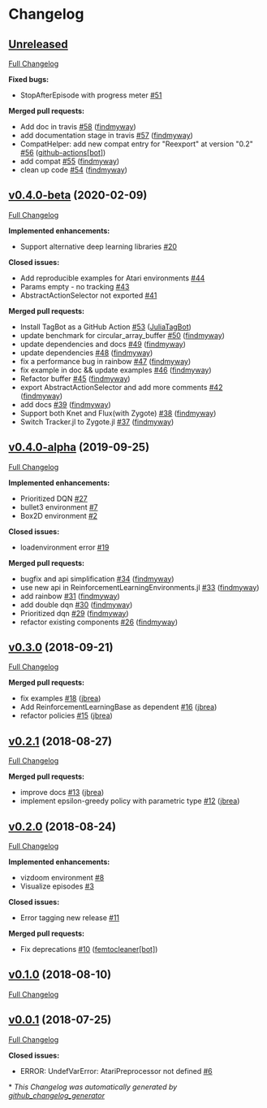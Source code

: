 # Changelog

## [Unreleased](https://github.com/JuliaReinforcementLearning/ReinforcementLearning.jl/tree/HEAD)

[Full Changelog](https://github.com/JuliaReinforcementLearning/ReinforcementLearning.jl/compare/v0.4.0-beta...HEAD)

**Fixed bugs:**

- StopAfterEpisode with progress meter [\#51](https://github.com/JuliaReinforcementLearning/ReinforcementLearning.jl/issues/51)

**Merged pull requests:**

- Add doc in travis [\#58](https://github.com/JuliaReinforcementLearning/ReinforcementLearning.jl/pull/58) ([findmyway](https://github.com/findmyway))
- add documentation stage in travis [\#57](https://github.com/JuliaReinforcementLearning/ReinforcementLearning.jl/pull/57) ([findmyway](https://github.com/findmyway))
- CompatHelper: add new compat entry for "Reexport" at version "0.2" [\#56](https://github.com/JuliaReinforcementLearning/ReinforcementLearning.jl/pull/56) ([github-actions[bot]](https://github.com/apps/github-actions))
- add compat [\#55](https://github.com/JuliaReinforcementLearning/ReinforcementLearning.jl/pull/55) ([findmyway](https://github.com/findmyway))
- clean up code [\#54](https://github.com/JuliaReinforcementLearning/ReinforcementLearning.jl/pull/54) ([findmyway](https://github.com/findmyway))

## [v0.4.0-beta](https://github.com/JuliaReinforcementLearning/ReinforcementLearning.jl/tree/v0.4.0-beta) (2020-02-09)

[Full Changelog](https://github.com/JuliaReinforcementLearning/ReinforcementLearning.jl/compare/v0.4.0-alpha...v0.4.0-beta)

**Implemented enhancements:**

- Support alternative deep learning libraries [\#20](https://github.com/JuliaReinforcementLearning/ReinforcementLearning.jl/issues/20)

**Closed issues:**

- Add reproducible examples for Atari environments [\#44](https://github.com/JuliaReinforcementLearning/ReinforcementLearning.jl/issues/44)
- Params empty - no tracking [\#43](https://github.com/JuliaReinforcementLearning/ReinforcementLearning.jl/issues/43)
- AbstractActionSelector not exported [\#41](https://github.com/JuliaReinforcementLearning/ReinforcementLearning.jl/issues/41)

**Merged pull requests:**

- Install TagBot as a GitHub Action [\#53](https://github.com/JuliaReinforcementLearning/ReinforcementLearning.jl/pull/53) ([JuliaTagBot](https://github.com/JuliaTagBot))
- update benchmark for circular\_array\_buffer [\#50](https://github.com/JuliaReinforcementLearning/ReinforcementLearning.jl/pull/50) ([findmyway](https://github.com/findmyway))
- update dependencies and docs [\#49](https://github.com/JuliaReinforcementLearning/ReinforcementLearning.jl/pull/49) ([findmyway](https://github.com/findmyway))
- update dependencies [\#48](https://github.com/JuliaReinforcementLearning/ReinforcementLearning.jl/pull/48) ([findmyway](https://github.com/findmyway))
- fix a performance bug in rainbow [\#47](https://github.com/JuliaReinforcementLearning/ReinforcementLearning.jl/pull/47) ([findmyway](https://github.com/findmyway))
- fix example in doc && update examples [\#46](https://github.com/JuliaReinforcementLearning/ReinforcementLearning.jl/pull/46) ([findmyway](https://github.com/findmyway))
- Refactor buffer [\#45](https://github.com/JuliaReinforcementLearning/ReinforcementLearning.jl/pull/45) ([findmyway](https://github.com/findmyway))
- export AbstractActionSelector and add more comments [\#42](https://github.com/JuliaReinforcementLearning/ReinforcementLearning.jl/pull/42) ([findmyway](https://github.com/findmyway))
- add docs [\#39](https://github.com/JuliaReinforcementLearning/ReinforcementLearning.jl/pull/39) ([findmyway](https://github.com/findmyway))
- Support both Knet and Flux\(with Zygote\) [\#38](https://github.com/JuliaReinforcementLearning/ReinforcementLearning.jl/pull/38) ([findmyway](https://github.com/findmyway))
- Switch Tracker.jl to Zygote.jl [\#37](https://github.com/JuliaReinforcementLearning/ReinforcementLearning.jl/pull/37) ([findmyway](https://github.com/findmyway))

## [v0.4.0-alpha](https://github.com/JuliaReinforcementLearning/ReinforcementLearning.jl/tree/v0.4.0-alpha) (2019-09-25)

[Full Changelog](https://github.com/JuliaReinforcementLearning/ReinforcementLearning.jl/compare/v0.3.0...v0.4.0-alpha)

**Implemented enhancements:**

- Prioritized DQN [\#27](https://github.com/JuliaReinforcementLearning/ReinforcementLearning.jl/issues/27)
- bullet3 environment [\#7](https://github.com/JuliaReinforcementLearning/ReinforcementLearning.jl/issues/7)
- Box2D environment [\#2](https://github.com/JuliaReinforcementLearning/ReinforcementLearning.jl/issues/2)

**Closed issues:**

- loadenvironment error [\#19](https://github.com/JuliaReinforcementLearning/ReinforcementLearning.jl/issues/19)

**Merged pull requests:**

- bugfix and api simplification [\#34](https://github.com/JuliaReinforcementLearning/ReinforcementLearning.jl/pull/34) ([findmyway](https://github.com/findmyway))
- use new api in ReinforcementLearningEnvironments.jl [\#33](https://github.com/JuliaReinforcementLearning/ReinforcementLearning.jl/pull/33) ([findmyway](https://github.com/findmyway))
- add rainbow [\#31](https://github.com/JuliaReinforcementLearning/ReinforcementLearning.jl/pull/31) ([findmyway](https://github.com/findmyway))
- add double dqn [\#30](https://github.com/JuliaReinforcementLearning/ReinforcementLearning.jl/pull/30) ([findmyway](https://github.com/findmyway))
- Prioritized dqn [\#29](https://github.com/JuliaReinforcementLearning/ReinforcementLearning.jl/pull/29) ([findmyway](https://github.com/findmyway))
- refactor existing components [\#26](https://github.com/JuliaReinforcementLearning/ReinforcementLearning.jl/pull/26) ([findmyway](https://github.com/findmyway))

## [v0.3.0](https://github.com/JuliaReinforcementLearning/ReinforcementLearning.jl/tree/v0.3.0) (2018-09-21)

[Full Changelog](https://github.com/JuliaReinforcementLearning/ReinforcementLearning.jl/compare/v0.2.1...v0.3.0)

**Merged pull requests:**

- fix examples [\#18](https://github.com/JuliaReinforcementLearning/ReinforcementLearning.jl/pull/18) ([jbrea](https://github.com/jbrea))
- Add ReinforcementLearningBase as dependent [\#16](https://github.com/JuliaReinforcementLearning/ReinforcementLearning.jl/pull/16) ([jbrea](https://github.com/jbrea))
- refactor policies [\#15](https://github.com/JuliaReinforcementLearning/ReinforcementLearning.jl/pull/15) ([jbrea](https://github.com/jbrea))

## [v0.2.1](https://github.com/JuliaReinforcementLearning/ReinforcementLearning.jl/tree/v0.2.1) (2018-08-27)

[Full Changelog](https://github.com/JuliaReinforcementLearning/ReinforcementLearning.jl/compare/v0.2.0...v0.2.1)

**Merged pull requests:**

- improve docs [\#13](https://github.com/JuliaReinforcementLearning/ReinforcementLearning.jl/pull/13) ([jbrea](https://github.com/jbrea))
- implement epsilon-greedy policy with parametric type [\#12](https://github.com/JuliaReinforcementLearning/ReinforcementLearning.jl/pull/12) ([jbrea](https://github.com/jbrea))

## [v0.2.0](https://github.com/JuliaReinforcementLearning/ReinforcementLearning.jl/tree/v0.2.0) (2018-08-24)

[Full Changelog](https://github.com/JuliaReinforcementLearning/ReinforcementLearning.jl/compare/v0.1.0...v0.2.0)

**Implemented enhancements:**

- vizdoom environment [\#8](https://github.com/JuliaReinforcementLearning/ReinforcementLearning.jl/issues/8)
- Visualize episodes [\#3](https://github.com/JuliaReinforcementLearning/ReinforcementLearning.jl/issues/3)

**Closed issues:**

- Error tagging new release [\#11](https://github.com/JuliaReinforcementLearning/ReinforcementLearning.jl/issues/11)

**Merged pull requests:**

- Fix deprecations [\#10](https://github.com/JuliaReinforcementLearning/ReinforcementLearning.jl/pull/10) ([femtocleaner[bot]](https://github.com/apps/femtocleaner))

## [v0.1.0](https://github.com/JuliaReinforcementLearning/ReinforcementLearning.jl/tree/v0.1.0) (2018-08-10)

[Full Changelog](https://github.com/JuliaReinforcementLearning/ReinforcementLearning.jl/compare/v0.0.1...v0.1.0)

## [v0.0.1](https://github.com/JuliaReinforcementLearning/ReinforcementLearning.jl/tree/v0.0.1) (2018-07-25)

[Full Changelog](https://github.com/JuliaReinforcementLearning/ReinforcementLearning.jl/compare/bed367996e5c51ee8c8dfdb781ec618eae0ce3f8...v0.0.1)

**Closed issues:**

- ERROR: UndefVarError: AtariPreprocessor not defined [\#6](https://github.com/JuliaReinforcementLearning/ReinforcementLearning.jl/issues/6)



\* *This Changelog was automatically generated by [github_changelog_generator](https://github.com/github-changelog-generator/github-changelog-generator)*
